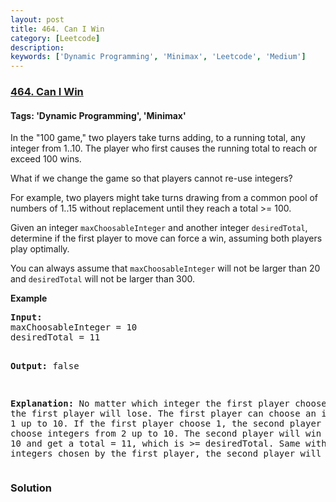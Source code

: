 ```yaml
---
layout: post
title: 464. Can I Win
category: [Leetcode]
description: 
keywords: ['Dynamic Programming', 'Minimax', 'Leetcode', 'Medium']
---
```

### [464. Can I Win](https://leetcode.com/problems/can-i-win)

#### Tags: 'Dynamic Programming', 'Minimax'

<div class="content__u3I1 question-content__JfgR"><div><p>In the "100 game," two players take turns adding, to a running total, any integer from 1..10. The player who first causes the running total to reach or exceed 100 wins. </p>
<p>What if we change the game so that players cannot re-use integers? </p>
<p>For example, two players might take turns drawing from a common pool of numbers of 1..15 without replacement until they reach a total &gt;= 100.</p>
<p>Given an integer <code>maxChoosableInteger</code> and another integer <code>desiredTotal</code>, determine if the first player to move can force a win, assuming both players play optimally. </p>
<p>You can always assume that <code>maxChoosableInteger</code> will not be larger than 20 and <code>desiredTotal</code> will not be larger than 300.
</p>
<p><b>Example</b>
</p><pre><b>Input:</b>
maxChoosableInteger = 10
desiredTotal = 11

<b>Output:</b>
false

<b>Explanation:</b>
No matter which integer the first player choose, the first player will lose.
The first player can choose an integer from 1 up to 10.
If the first player choose 1, the second player can only choose integers from 2 up to 10.
The second player will win by choosing 10 and get a total = 11, which is &gt;= desiredTotal.
Same with other integers chosen by the first player, the second player will always win.
</pre>
<p></p></div></div>

### Solution
